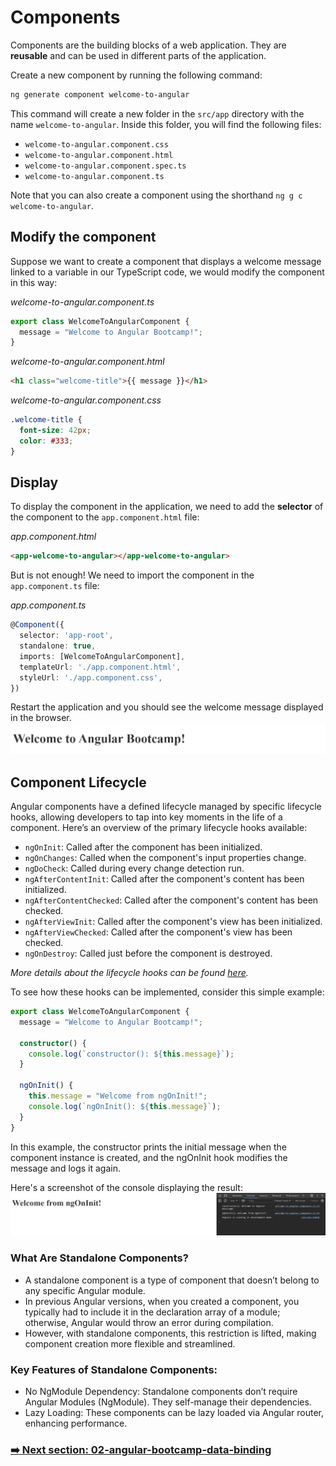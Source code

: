 # Components

Components are the building blocks of a web application. They are **reusable** and can be used in different parts of the application.

Create a new component by running the following command:

```bash
ng generate component welcome-to-angular
```

This command will create a new folder in the `src/app` directory with the name `welcome-to-angular`. Inside this folder, you will find the following files:

- `welcome-to-angular.component.css`
- `welcome-to-angular.component.html`
- `welcome-to-angular.component.spec.ts`
- `welcome-to-angular.component.ts`

Note that you can also create a component using the shorthand `ng g c welcome-to-angular`.

## Modify the component

Suppose we want to create a component that displays a welcome message linked to a variable in our TypeScript code, we would modify the component in this way:

_welcome-to-angular.component.ts_

```typescript
export class WelcomeToAngularComponent {
  message = "Welcome to Angular Bootcamp!";
}
```

_welcome-to-angular.component.html_

```html
<h1 class="welcome-title">{{ message }}</h1>
```

_welcome-to-angular.component.css_

```css
.welcome-title {
  font-size: 42px;
  color: #333;
}
```

## Display

To display the component in the application, we need to add the **selector** of the component to the `app.component.html` file:

_app.component.html_

```html
<app-welcome-to-angular></app-welcome-to-angular>
```

But is not enough! We need to import the component in the `app.component.ts` file:

_app.component.ts_

```typescript
@Component({
  selector: 'app-root',
  standalone: true,
  imports: [WelcomeToAngularComponent],
  templateUrl: './app.component.html',
  styleUrl: './app.component.css',
})
```

Restart the application and you should see the welcome message displayed in the browser.
![welcome-to-angular-component](src/assets/01-angular-bootcamp-components/01-welcome-to-angular-component.png)

## Component Lifecycle

Angular components have a defined lifecycle managed by specific lifecycle hooks, allowing developers to tap into key moments in the life of a component. Here’s an overview of the primary lifecycle hooks available:

- `ngOnInit`: Called after the component has been initialized.
- `ngOnChanges`: Called when the component's input properties change.
- `ngDoCheck`: Called during every change detection run.
- `ngAfterContentInit`: Called after the component's content has been initialized.
- `ngAfterContentChecked`: Called after the component's content has been checked.
- `ngAfterViewInit`: Called after the component's view has been initialized.
- `ngAfterViewChecked`: Called after the component's view has been checked.
- `ngOnDestroy`: Called just before the component is destroyed.

_More details about the lifecycle hooks can be found [here](https://angular.io/guide/lifecycle-hooks)._

To see how these hooks can be implemented, consider this simple example:

```typescript
export class WelcomeToAngularComponent {
  message = "Welcome to Angular Bootcamp!";

  constructor() {
    console.log(`constructor(): ${this.message}`);
  }

  ngOnInit() {
    this.message = "Welcome from ngOnInit!";
    console.log(`ngOnInit(): ${this.message}`);
  }
}
```

In this example, the constructor prints the initial message when the component instance is created, and the ngOnInit hook modifies the message and logs it again.

Here's a screenshot of the console displaying the result:
![ngOnInit in console](src/assets/01-angular-bootcamp-components/01-hooks-in-console.png)

### What Are Standalone Components?

- A standalone component is a type of component that doesn’t belong to any specific Angular module.
- In previous Angular versions, when you created a component, you typically had to include it in the declaration array of a module; otherwise, Angular would throw an error during compilation.
- However, with standalone components, this restriction is lifted, making component creation more flexible and streamlined.

### Key Features of Standalone Components:

- No NgModule Dependency: Standalone components don’t require Angular Modules (NgModule). They self-manage their dependencies.
- Lazy Loading: These components can be lazy loaded via Angular router, enhancing performance.

### [➡️ Next section: 02-angular-bootcamp-data-binding](https://github.com/davdifr/angular-bootcamp/tree/02-angular-bootcamp-data-binding)
